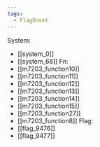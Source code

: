 ```yaml
---
tags:
  - FlagUnset
---
```

System:
- [[system_0]]
- [[system_66]]
Fn:
- [[m7203_function10]]
- [[m7203_function11]]
- [[m7203_function12]]
- [[m7203_function13]]
- [[m7203_function14]]
- [[m7203_function15]]
- [[m7203_function27]]
- [[m7203_function8]]
Flag:
- [[flag_9476]]
- [[flag_9477]]
